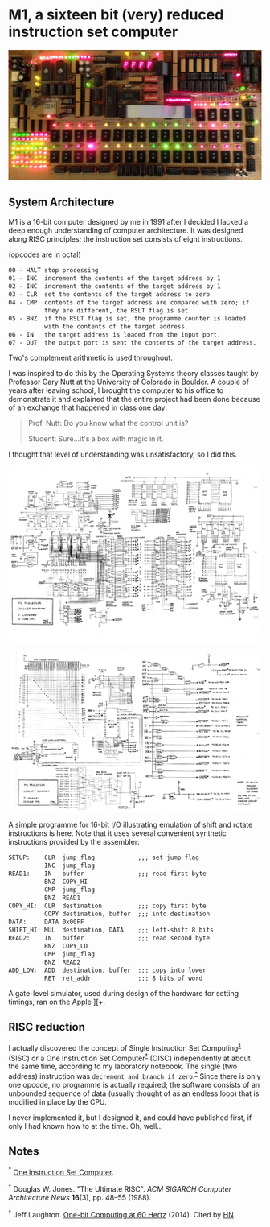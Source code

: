 M1, a sixteen bit (very) reduced instruction set computer
=========================================================

[![photograph](https://github.com/jloughry/M1/raw/master/M1-hdr-thumb.jpeg)](https://github.com/jloughry/M1/raw/master/M1-hdr-full.jpeg)

System Architecture
-------------------

M1 is a 16-bit computer designed by me in 1991 after I decided I lacked a deep enough
understanding of computer architecture.  It was designed along RISC principles; the
instruction set consists of eight instructions.

(opcodes are in octal)

	00 - HALT stop processing
	01 - INC  increment the contents of the target address by 1
	02 - INC  increment the contents of the target address by 1
	03 - CLR  set the contents of the target address to zero
	04 - CMP  contents of the target address are compared with zero; if
	          they are different, the RSLT flag is set.
	05 - BNZ  if the RSLT flag is set, the programme counter is loaded
	          with the contents of the target address.
	06 - IN   the target address is loaded from the input port.
	07 - OUT  the output port is sent the contents of the target address.

Two's complement arithmetic is used throughout.

I was inspired to do this by the Operating Systems theory classes taught by Professor
Gary Nutt at the University of Colorado in Boulder.  A couple of years after leaving
school, I brought the computer to his office to demonstrate it and explained that the
entire project had been done because of an exchange that happened in class one day:

> Prof. Nutt: Do you know what the control unit is?
> 
> Student: Sure...it's a box with magic in it.

I thought that level of understanding was unsatisfactory, so I did this.

![schematic](https://github.com/jloughry/M1/raw/master/M1_schematic_page_1_of_2.png)

![schematic](https://github.com/jloughry/M1/raw/master/M1_schematic_page_2_of_2.png)

A simple programme for 16-bit I/O illustrating emulation of shift and rotate instructions is
here.  Note that it uses several convenient synthetic instructions provided by the assembler:

	SETUP:    CLR  jump_flag            ;;; set jump flag
	          INC  jump_flag
	READ1:    IN   buffer               ;;; read first byte
	          BNZ  COPY_HI
	          CMP  jump_flag
	          BNZ  READ1
	COPY_HI:  CLR  destination          ;;; copy first byte
	          COPY destination, buffer  ;;; into destination
	DATA:     DATA 0x00FF
	SHIFT_HI: MUL  destination, DATA    ;;; left-shift 8 bits
	READ2:    IN   buffer               ;;; read second byte
	          BNZ  COPY_LO
	          CMP  jump_flag
	          BNZ  READ2
	ADD_LOW:  ADD  destination, buffer  ;;; copy into lower
	          RET  ret_addr             ;;; 8 bits of word

A gate-level simulator, used during design of the hardware for setting timings, ran on the
Apple ][+.

RISC reduction
--------------

I actually discovered the concept of Single Instruction Set
Computing<sup>[&Dagger;](#note-double-dagger)</sup> (SISC) or a One Instruction Set
Computer<sup>[&dagger;](#note-dagger)</sup> (OISC) independently at about the same
time, according to my laboratory notebook. The single (two address) instruction was
`decrement and branch if zero`.<sup>[*](#note-star)</sup> Since there is only one
opcode, no programme is actually required; the software consists of an unbounded
sequence of data (usually thought of as an endless loop) that is modified in place
by the CPU.

I never implemented it, but I designed it, and could have published first, if only I had
known how to at the time. Oh, well...

Notes
-----

<a name="note-star"/><sup>*</sup> [One Instruction Set
Computer](http://en.wikipedia.org/wiki/One_instruction_set_computer).

<a name="note-dagger"/><sup>&dagger;</sup> Douglas W. Jones. "The Ultimate RISC".
*ACM SIGARCH Computer Architecture News* **16**(3), pp. 48&ndash;55 (1988).

<a name="note-double-dagger"/><sup>&Dagger;</sup> Jeff Laughton. [One-bit Computing at 60
Hertz](http://laughtonelectronics.com/Arcana/One-bit%20computer/One-bit%20computer.html)
(2014). Cited by [HN](https://news.ycombinator.com/item?id=7616831).

